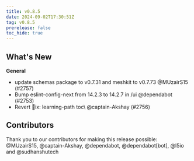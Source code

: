 ```yaml
---
title: v0.8.5
date: 2024-09-02T17:30:51Z
tag: v0.8.5
prerelease: false
toc_hide: true
---
```


## What's New
**General**
- update schemas package to v0.7.31 and meshkit to v0.7.73 @MUzairS15 (#2757)
- Bump eslint-config-next from 14.2.3 to 14.2.7 in /ui @dependabot (#2753)
- Revert ix: learning-path toc\ @captain-Akshay (#2756)

## Contributors

Thank you to our contributors for making this release possible:
@MUzairS15, @captain-Akshay, @dependabot, @dependabot[bot], @l5io and @sudhanshutech

